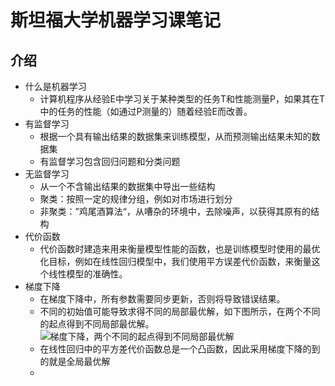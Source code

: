 # 斯坦福大学机器学习课笔记
## 介绍
- 什么是机器学习
	- 计算机程序从经验E中学习关于某种类型的任务T和性能测量P，如果其在T中的任务的性能（如通过P测量的）随着经验E而改善。
- 有监督学习
	- 根据一个具有输出结果的数据集来训练模型，从而预测输出结果未知的数据集
	- 有监督学习包含回归问题和分类问题
- 无监督学习
	- 从一个不含输出结果的数据集中导出一些结构
	- 聚类：按照一定的规律分组，例如对市场进行划分
	- 非聚类：”鸡尾酒算法“，从嘈杂的环境中，去除噪声，以获得其原有的结构
- 代价函数
	- 代价函数时建造来用来衡量模型性能的函数，也是训练模型时使用的最优化目标，例如在线性回归模型中，我们使用平方误差代价函数，来衡量这个线性模型的准确性。
- 梯度下降
	- 在梯度下降中，所有参数需要同步更新，否则将导致错误结果。
	- 不同的初始值可能导致求得不同的局部最优解，如下图所示，在两个不同的起点得到不同局部最优解。
	![梯度下降，两个不同的起点得到不同局部最优解](http://)
	- 在线性回归中的平方差代价函数总是一个凸函数，因此采用梯度下降的到的就是全局最优解
	- 
